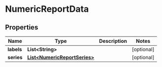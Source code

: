 

# NumericReportData


## Properties

Name | Type | Description | Notes
------------ | ------------- | ------------- | -------------
**labels** | **List&lt;String&gt;** |  |  [optional]
**series** | [**List&lt;NumericReportSeries&gt;**](NumericReportSeries.md) |  |  [optional]



